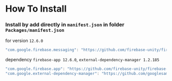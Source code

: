 # How To Install

### Install by add directly in `manifest.json` in folder `Packages/manifest.json`


for version `12.6.0`
```csharp
"com.google.firebase.messaging": "https://github.com/firebase-unity/firebase-messaging.git#12.6.0",
```


dependency `firebase-app 12.6.0`, `external-dependency-manager 1.2.185`
```csharp
"com.google.firebase.app": "https://github.com/firebase-unity/firebase-app.git#12.6.0",
"com.google.external-dependency-manager": "https://github.com/googlesamples/unity-jar-resolver.git?path=upm#v1.2.185",
```
